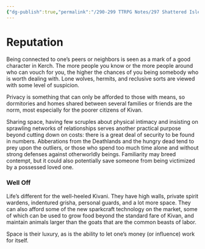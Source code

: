 ```yaml
---
{"dg-publish":true,"permalink":"/290-299 TTRPG Notes/297 Shattered Isles/20 Kivan/Daily Life/Kivan Social Reputation/"}
---
```



# Reputation

Being connected to one’s peers or neighbors is seen as a mark of a good character in Kerch. The more people you know or the more people around who can vouch for you, the higher the chances of you being somebody who is worth dealing with. Lone wolves, hermits, and reclusive sorts are viewed with some level of suspicion. 

Privacy is something that can only be afforded to those with means, so dormitories and homes shared between several families or friends are the norm, most especially for the poorer citizens of Kivan.

Sharing space, having few scruples about physical intimacy and insisting on sprawling networks of relationships serves another practical purpose beyond cutting down on costs: there is a great deal of security to be found in numbers. Abberations from the Deathlands and the hungry dead tend to prey upon the outliers, or those who spend too much time alone and without strong defenses against otherworldly beings. Familiarity may breed contempt, but it could also potentially save someone from being victimized by a possessed loved one.

### Well Off

Life’s different for the well-heeled Kivani. They have high walls, private spirit wardens, indentured grisha, personal guards, and a lot more space. They can also afford some of the new sparkcraft technology on the market, some of which can be used to grow food beyond the standard fare of Kivan, and maintain animals larger than the goats that are the common beasts of labor. 

Space is their luxury, as is the ability to let one’s money (or influence) work for itself.